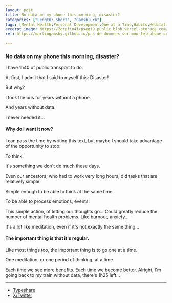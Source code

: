 ```yaml
---
layout: post
title: No data on my phone this morning, disaster?
categories: ["Length: Short", "Gamsblurb"]
tags: [Mental Health,Personal Development,One at a Time,Habits,Meditation,Technology,Gamsblurb]
excerpt_image: https://2orpfio4ixpxegt9.public.blob.vercel-storage.com/blogPost/cm18lbm1b00y5jy0clal85apc/preview-image-BTh14ykZiH2bQyKett7moou2sTLzW1.jfif
ref: https://martingamsby.github.io/pas-de-donnees-sur-mon-telephone-ce-matin-catastrophe

---
```


### **No data on my phone this morning, disaster?**

I have 1h40 of public transport to do.

At first, I admit that I said to myself this: Disaster!

But why?

I took the bus for years without a phone.

And years without data.

I never needed it...

#### Why do I want it now?

I can pass the time by writing this text, but maybe I should take advantage of the opportunity to stop.

To think.

It's something we don't do much these days.

Even our ancestors, who had to work very long hours, did tasks that are relatively simple.

Simple enough to be able to think at the same time.

To be able to process emotions, events.

This simple action, of letting our thoughts go... Could greatly reduce the number of mental health problems. Like burnout, anxiety...

It's a lot like meditation, even if it's not exactly the same thing...

#### The important thing is that it's regular.

Like most things too, the important thing is to go one at a time.

One meditation, or one period of thinking, at a time.

Each time we see more benefits.
Each time we become better.
Alright, I'm going back to my train without data, there's 1h25 left...

---

- [Typeshare](https://typeshare.co/martingamsby/posts/no-data-on-my-phone-this-morning-disaster)
- [X/Twitter](https://x.com/MartinGamsby_EN/status/1836573440062689330)

